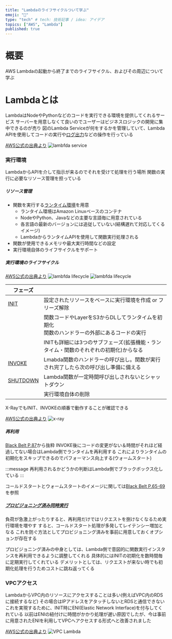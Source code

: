 ```yaml
---
title: "Lambdaのライフサイクルついて学ぶ"
emoji: "🍭"
type: "tech" # tech: 技術記事 / idea: アイデア
topics: ["AWS", "Lambda"]
published: true
---
```


# 概要

AWS Lambdaの起動から終了までのライフサイクル、およびその周辺について学ぶ

# Lambdaとは

LambdaはNodeやPythonなどのコードを実行できる環境を提供してくれるサービス
サーバーを用意しなくて良いのでユーザーはビジネスロジックの開発に集中できるのが売り
図のLambda Serviceが何をするかを管理していて、Lambda APIを使用してコードの実行や[ログ出力](https://docs.aws.amazon.com/ja_jp/lambda/latest/dg/runtimes-logs-api.html)などの操作を行っている

[AWS公式の出典より](https://docs.aws.amazon.com/ja_jp/lambda/latest/dg/runtimes-context.html)
![lambfda service](https://docs.aws.amazon.com/ja_jp/lambda/latest/dg/images/logs-api-concept-diagram.png)

### 実行環境

LambdaからAPIを介して指示が来るのでそれを受けて処理を行う場所
関数の実行に必要なリソース管理を担っている

##### リソース管理

- 関数を実行する[ランタイム環境](https://docs.aws.amazon.com/ja_jp/lambda/latest/dg/lambda-runtimes.html)を用意
  - ランタイム環境はAmazon Linuxベースのコンテナ
  - NodeやPython、Javaなどの主要な言語毎に用意されている
  - 各言語の最新のバージョンには追従していない(結構遅れて対応してくるイメージ)
  - LambdaからランタイムAPIを使用して関数実行処理される
- 関数が使用できるメモリや最大実行時間などの設定
- 実行環境自体のライフサイクルをサポート

##### 実行環境のライフサイクル

[AWS公式の出典より](https://docs.aws.amazon.com/ja_jp/lambda/latest/dg/runtimes-context.html)
![lambfda lifecycle](https://docs.aws.amazon.com/ja_jp/lambda/latest/dg/images/Overview-Successful-Invokes.png)
![lambfda lifecycle](https://docs.aws.amazon.com/ja_jp/lambda/latest/dg/images/Overview-Full-Sequence.png)

|フェーズ||
|--|--|
|[INIT](https://docs.aws.amazon.com/ja_jp/lambda/latest/dg/runtimes-extensions-api.html#runtimes-extensions-api-reg)| 設定されたリソースをベースに実行環境を作成 or フリーズ解除|
||関数コードやLayerをS3からDLしてランタイムを初期化<br/>関数のハンドラーの外部にあるコードの実行|
||INITも詳細には3つのサブフェーズ(拡張機能・ランタイム・関数のそれぞれの初期化)からなる|
|[INVOKE](https://docs.aws.amazon.com/ja_jp/lambda/latest/dg/runtimes-extensions-api.html#runtimes-lifecycle-invoke)|Lmabda関数のハンドラーの呼び出し。関数が実行され完了したら次の呼び出し準備に備える|
|[SHUTDOWN](https://docs.aws.amazon.com/ja_jp/lambda/latest/dg/runtimes-extensions-api.html#runtimes-lifecycle-shutdown)|Lambda関数が一定時間呼び出しされないとシャットダウン|ランタイムのシャットダウン|
|| 実行環境自体の削除|

X-RayでもINIT、INVOKEの順番で動作することが確認できる

[AWS公式の出典より](https://docs.aws.amazon.com/ja_jp/lambda/latest/dg/foundation-progmodel.html)
![x-ray](https://docs.aws.amazon.com/ja_jp/lambda/latest/dg/images/features-initialization-trace.png)

##### 再利用 

[Black Belt P.87](https://d1.awsstatic.com/webinars/jp/pdf/services/20150701_AWS-BlackBelt-runcodeinthecloud.pdf)から抜粋
INVOKE後にコードの変更がない＆時間がそれほど経過してない場合はLambda側でランタイムを再利用する
これによりランタイムの初期化をスキップできるのでパフォーマンス向上する(ウォームスタート)

:::message
再利用されるかどうかの判断はLambda側でブラックボックス化している
:::

コールドスタートとウォームスタートのイメージに関しては[Black Belt P.65-69](https://d1.awsstatic.com/webinars/jp/pdf/services/20190402_AWSBlackbelt_AWSLambda%20Part1%262.pdf)を参照

##### [プロビジョニング済み同時実行](https://docs.aws.amazon.com/ja_jp/lambda/latest/dg/configuration-concurrency.html)

負荷が急激上がったりすると、再利用だけではリクエストを捌けなくなるため実行環境を増やす
すると、コールドスタート処理が多発してレイテンシー増加となる
これを防ぐ方法としてプロビジョニング済みを事前に用意しておくオプションが存在する

プロビジョニング済みの中身としては、Lambda側で意図的に関数実行インスタンスを再利用できるように調整してくれる
具体的にはINITの初期化を数時間毎に定期実行してくれている
デメリットとしては、リクエストが来ない時でも初期化処理を行うためコストに跳ね返ってくる

### VPCアクセス

LambdaからVPC内のリソースにアクセスすることは多い(例えばVPC内のRDSに接続するなど)
その場合はIPアドレスをアタッチしないとRDSと通信できない
これを実現するために、INIT時にENI(Elastic Network Interface)を付与してくれている
以前はENIの紐付けに時間がかかり処理が遅い原因でしたが、今は事前に用意されたENIを利用してVPCへアクセスする形式へと改善されました

[AWS公式の出典より](https://aws.amazon.com/jp/blogs/news/announcing-improved-vpc-networking-for-aws-lambda-functions/)
![VPC Lambda](https://d2908q01vomqb2.cloudfront.net/b3f0c7f6bb763af1be91d9e74eabfeb199dc1f1f/2019/09/04/v2n-architecture-1024x613.png)
